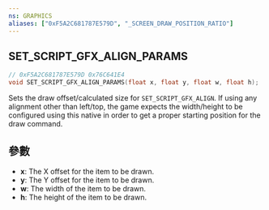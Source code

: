 ```yaml
---
ns: GRAPHICS
aliases: ["0xF5A2C681787E579D", "_SCREEN_DRAW_POSITION_RATIO"]
---
```

## SET_SCRIPT_GFX_ALIGN_PARAMS

```c
// 0xF5A2C681787E579D 0x76C641E4
void SET_SCRIPT_GFX_ALIGN_PARAMS(float x, float y, float w, float h);
```

Sets the draw offset/calculated size for `SET_SCRIPT_GFX_ALIGN`. If using any alignment other than left/top, the game
expects the width/height to be configured using this native in order to get a proper starting position for the draw
command.


## 參數
* **x**: The X offset for the item to be drawn.
* **y**: The Y offset for the item to be drawn.
* **w**: The width of the item to be drawn.
* **h**: The height of the item to be drawn.

